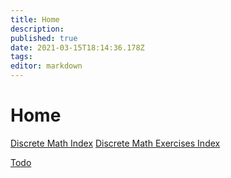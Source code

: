 ```yaml
---
title: Home
description: 
published: true
date: 2021-03-15T18:14:36.178Z
tags: 
editor: markdown
---
```


# Home
[Discrete Math Index](/mathematics/discrete-mathematics/index)
[Discrete Math Exercises Index](/mathematics/discrete-mathematics/problems-and-examples/index)


[Todo](/todo)